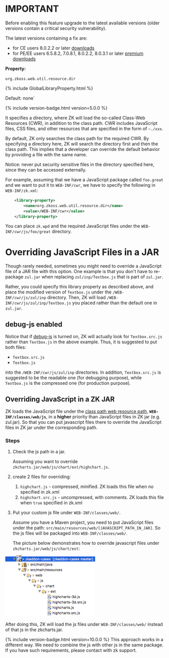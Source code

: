 # IMPORTANT

Before enabling this feature upgrade to the latest available versions
(older versions contain a critical security vulnerability).

The latest versions containing a fix are:

- for CE users 8.0.2.2 or later
  [downloads](https://www.zkoss.org/download/zk)
- for PE/EE users 6.5.8.2, 7.0.8.1, 8.0.2.2, 8.0.3.1 or later [premium downloads](https://www.zkoss.org/download/premium)

**Property:**

`org.zkoss.web.util.resource.dir`

{% include GlobalLibraryProperty.html %}

Default: none`

{% include version-badge.html version=5.0.0 %}

It specifies a directory, where ZK will load the so-called Class-Web
Resources (CWR), in addition to the class path. CWR includes JavaScript
files, CSS files, and other resources that are specified in the form of
`~./xxx`.

By default, ZK only searches the class path for the required CWR. By
specifying a directory here, ZK will search the directory first and then
the class path. This implies that a developer can override the default
behavior by providing a file with the same name.

Notice: never put security sensitive files in the directory specified
here, since they can be accessed externally.

For example, assuming that we have a JavaScript package called
`foo.great` and we want to put it to `WEB-INF/cwr`, we have to specify
the following in `WEB-INF/zk.xml`:

```xml
    <library-property>
        <name>org.zkoss.web.util.resource.dir</name>
        <value>/WEB-INF/cwr</value>
    </library-property>
```

You can place `zk.wpd` and the required JavaScript files under the
`WEB-INF/cwr/js/foo/great` directory.

# Overriding JavaScript Files in a JAR

Though rarely needed, sometimes you might need to override a JavaScript
file of a JAR file with this option. One example is that you don't have
to re-package `zul.jar` when replacing `zul/inp/Textbox.js` that is part
of `zul.jar`.

Rather, you could specify this library property as described above, and
place the modified version of `Textbox.js` under the
`/WEB-INF/cwr/js/zul/inp` directory. Then, ZK will load
`/WEB-INF/cwr/js/zul/inp/Textbox.js` you placed rather than the default
one in `zul.jar`.

## debug-js enabled

Notice that if
[debug-js]({{site.baseurl}}/zk_config_ref/the_debug_js_element)
is turned on, ZK will actually look for `Textbox.src.js` rather than
`Textbox.js` in the above example. Thus, it is suggested to put both
files:

- `Textbox.src.js`
- `Textbox.js`

into the `/WEB-INF/cwr/js/zul/inp` directories. In addition,
`Textbox.src.js` is suggested to be the readable one (for debugging
purpose), while `Textbox.js` is the compressed one (for production
purpose).

## Overriding JavaScript in a ZK JAR

ZK loads the JavaScript file under the [ class path web resource path]({{site.baseurl}}/zk_dev_ref/ui_composing/include_a_page#Classpath_Web_Resource_Path),
**`WEB-INF/classes/web/js`**, in a **higher** priority than JavaScript
files in ZK jar (e.g. zul.jar). So that you can put javascript files
there to override the JavaScript files in ZK jar under the corresponding
path.

### Steps

1.  Check the js path in a jar.
      
    Assuming you want to override
    `zkcharts.jar/web/js/chart/ext/highchart.js`.
2.  create 2 files for overriding:
    1.  `highchart.js` - compressed, minified. ZK loads this file when
        no <debug-js> specified in zk.xml
    2.  `highchart.src.js` - uncompressed, with comments. ZK loads this
        file when <debug-js>`true`</debug-js> specified in zk.xml
3.  Put your custom js file under `WEB-INF/classes/web/`.
      
    Assume you have a Maven project, you need to put JavaScript files
    under the path: `src/main/resources/web/[JAVASCRIPT_PATH_IN_JAR]`.
    So the js files will be packaged into `WEB-INF/classes/web/`.

    The picture below demonstrates how to override javascript files
    under `zkcharts.jar/web/js/chart/ext`:

![](images/overrideByClasspathWebResourcePath.png)

After doing this, ZK will load the js files under `WEB-INF/classes/web/`
instead of that js in the zkcharts.jar.

{% include version-badge.html version=10.0.0 %} This approach works in a different
way. We need to combine the js with other js in the same package. If you
have such requirements, please contact with zk support.
